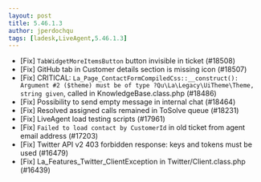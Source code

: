 ```yaml
---
layout: post
title: 5.46.1.3
author: jperdochqu
tags: [ladesk,LiveAgent,5.46.1.3]
---
```

- [Fix] `TabWidgetMoreItemsButton` button invisible in ticket (#18508)
- [Fix] GitHub tab in Customer details section is missing icon (#18507)
- [Fix] CRITICAL: `La_Page_ContactFormCompiledCss::__construct(): Argument #2 ($theme) must be of type ?Qu\La\Legacy\UiTheme\Theme, string given`, called in KnowledgeBase.class.php (#18486)
- [Fix] Possibility to send empty message in internal chat (#18464)
- [Fix] Resolved assigned calls remained in ToSolve queue (#18231)
- [Fix] LiveAgent load testing scripts (#17961)
- [Fix] `Failed to load contact by CustomerId` in old ticket from agent email address (#17203)
- [Fix] Twitter API v2 403 forbidden response: keys and tokens must be used (#16479)
- [Fix] La_Features_Twitter_ClientException in Twitter/Client.class.php (#16439)